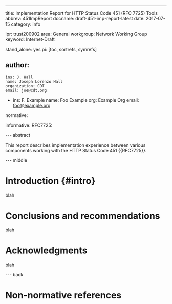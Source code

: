 ---
title: Implementation Report for HTTP Status Code 451 (RFC 7725) Tools
abbrev: 451ImpReport
docname: draft-451-imp-report-latest
date: 2017-07-15
category: info

ipr: trust200902
area: General
workgroup: Network Working Group
keyword: Internet-Draft

stand_alone: yes
pi: [toc, sortrefs, symrefs]

author:
 -
    ins: J. Hall
    name: Joseph Lorenzo Hall
    organization: CDT
    email: joe@cdt.org
 -
    ins: F. Example
    name: Foo Example
    org: Example Org
    email: foo@example.org

normative:

informative:
  RFC7725:



--- abstract

This report describes implementation experience between various
components working with the HTTP Status Code 451 {{RFC7725}}.

--- middle

Introduction        {#intro}
============

blah

Conclusions and recommendations
===============================

blah

Acknowledgments
===============

blah

--- back

Non-normative references
========================



